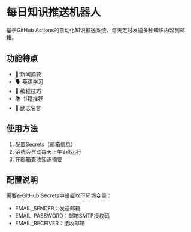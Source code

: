 # 每日知识推送机器人

基于GitHub Actions的自动化知识推送系统，每天定时发送多种知识内容到邮箱。

## 功能特点
- 📰 新闻摘要
- 🗣️ 英语学习
- 🔧 编程技巧
- 📚 书籍推荐
- 💫 励志名言

## 使用方法
1. 配置Secrets（邮箱信息）
2. 系统会自动每天上午9点运行
3. 在邮箱查收知识摘要

## 配置说明
需要在GitHub Secrets中设置以下环境变量：
- EMAIL_SENDER：发送邮箱
- EMAIL_PASSWORD：邮箱SMTP授权码  
- EMAIL_RECEIVER：接收邮箱
